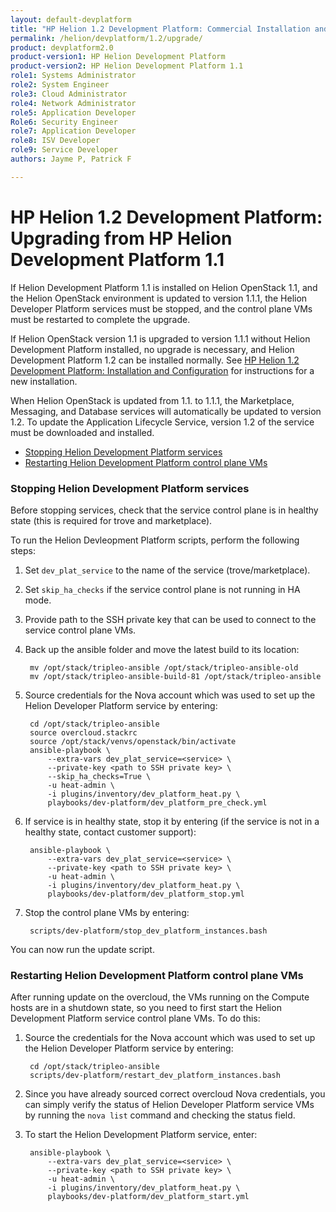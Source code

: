```yaml
---
layout: default-devplatform
title: "HP Helion 1.2 Development Platform: Commercial Installation and Configuration"
permalink: /helion/devplatform/1.2/upgrade/
product: devplatform2.0
product-version1: HP Helion Development Platform
product-version2: HP Helion Development Platform 1.1
role1: Systems Administrator 
role2: System Engineer
role3: Cloud Administrator
role4: Network Administrator
role5: Application Developer
Role6: Security Engineer
role7: Application Developer 
role8: ISV Developer
role9: Service Developer
authors: Jayme P, Patrick F

---
```

<!--UNDER REVISION-->

# HP Helion 1.2 Development Platform: Upgrading from HP Helion Development Platform 1.1

If Helion Development Platform 1.1 is installed on Helion OpenStack 1.1, and the Helion OpenStack environment is updated to version 1.1.1, the Helion Developer Platform services must be stopped, and the control plane VMs must be restarted to complete the upgrade.

If Helion OpenStack version 1.1 is upgraded to version 1.1.1 without Helion Development Platform installed, no upgrade is necessary, and Helion Development Platform 1.2 can be installed normally. See <a href="/helion/devplatform/1.2/install/">HP Helion 1.2 Development Platform: Installation and Configuration</a> for instructions for a new installation.

When Helion OpenStack is updated from 1.1. to 1.1.1, the Marketplace, Messaging, and Database services will automatically be updated to version 1.2. To update the Application Lifecycle Service, version 1.2 of the service must be downloaded and installed.

* <a href="#HDPstop">Stopping Helion Development Platform services</a>
* <a href="#HDPstart">Restarting Helion Development Platform control plane VMs</a>

### Stopping Helion Development Platform services<a name="HDPstop"></a> 
 
Before stopping services, check that the service control plane is in healthy state (this is required for trove and marketplace). 

To run the Helion Devleopment Platform scripts, perform the following steps:

1. Set `dev_plat_service` to the name of the service (trove/marketplace).
2. Set `skip_ha_checks` if the service control plane is not running in HA mode. 
3. Provide path to the SSH private key that can be used to connect to the service control plane VMs.
4. Back up the ansible folder and move the latest build to its location:
		
		mv /opt/stack/tripleo-ansible /opt/stack/tripleo-ansible-old
		mv /opt/stack/tripleo-ansible-build-81 /opt/stack/tripleo-ansible

4. Source credentials for the Nova account which was used to set up the Helion Developer Platform service by entering:
	
		cd /opt/stack/tripleo-ansible 
		source overcloud.stackrc
		source /opt/stack/venvs/openstack/bin/activate
		ansible-playbook \
			--extra-vars dev_plat_service=<service> \
			--private-key <path to SSH private key> \
			--skip_ha_checks=True \
			-u heat-admin \
			-i plugins/inventory/dev_platform_heat.py \
			playbooks/dev-platform/dev_platform_pre_check.yml 
   


5. If service is in healthy state, stop it by entering (if the service is not in a healthy state, contact customer support): 
  
		ansible-playbook \
			--extra-vars dev_plat_service=<service> \
			--private-key <path to SSH private key> \
			-u heat-admin \
			-i plugins/inventory/dev_platform_heat.py \
			playbooks/dev-platform/dev_platform_stop.yml
 
6. Stop the control plane VMs by entering:

		scripts/dev-platform/stop_dev_platform_instances.bash 
   
You can now run the update script.

### Restarting Helion Development Platform control plane VMs<a name="HDPstart"></a> 


After running update on the overcloud, the VMs running on the Compute hosts are in a shutdown state, so you need to first start the Helion Development Platform service control plane VMs. To do this: 


1. Source the credentials for the Nova account which was used to set up the Helion Developer Platform service by entering: 

		cd /opt/stack/tripleo-ansible 
		scripts/dev-platform/restart_dev_platform_instances.bash 
   

1. Since you have already sourced correct overcloud Nova credentials, you can simply verify the status of Helion Developer Platform service VMs by running the <code>nova list</code> command and checking the status field. 



1. To start the Helion Development Platform service, enter:

		ansible-playbook \
			--extra-vars dev_plat_service=<service> \
			--private-key <path to SSH private key> \
			-u heat-admin \
			-i plugins/inventory/dev_platform_heat.py \
			playbooks/dev-platform/dev_platform_start.yml 

